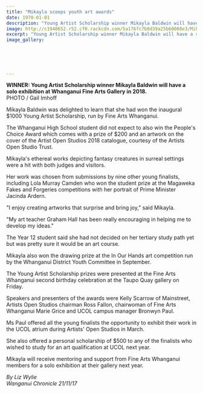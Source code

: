 ```yaml
---
title: "Mikayla scoops youth art awards"
date: 1970-01-01
description: "Young Artist Scholarship winner Mikayla Baldwin will have a solo exhibition at Whanganui Fine Arts Gallery in 2018."
image: http://c1940652.r52.cf0.rackcdn.com/5a176fc7b8d39a25b60008e3/Mikayla-Baldwin-1st-solo-exh-chron-21-Nov.jpg
excerpt: "Young Artist Scholarship winner Mikayla Baldwin will have a solo exhibition at Whanganui Fine Arts Gallery in 2018."
image_gallery:
    
    
    
    
    
---
```


<p><span><strong>WINNER: Young Artist Scholarship winner Mikayla Baldwin will have a solo exhibition at Whanganui Fine Arts Gallery in 2018.</strong> <br />PHOTO / Gail Imhoff</span></p>
<p class="element element-paragraph">Mikayla Baldwin was delighted to learn that she had won the inaugural $1000 Young Artist Scholarship, run by Fine Arts Whanganui.</p>
<p class="element element-paragraph">The Whanganui High School student did not expect to also win the People's Choice Award which comes with a prize of $200 and an artwork on the cover of the Artist Open Studios 2018 catalogue, courtesy of the Artists Open Studio Trust.</p>
<p class="element element-paragraph">Mikayla's ethereal works depicting fantasy creatures in surreal settings were a hit with both judges and visitors.</p>
<p class="element element-paragraph">Her work was chosen from submissions by nine other young finalists, including Lola Murray Camden who won the student prize at the Magaweka Fakes and Forgeries competitions with her portrait of Prime Minister Jacinda Ardern.</p>
<p class="element element-paragraph">"I enjoy creating artworks that surprise and bring joy," said Mikayla.</p>
<p class="element element-paragraph">"My art teacher Graham Hall has been really encouraging in helping me to develop my ideas."</p>
<p class="element element-paragraph">The Year 12 student said she had not decided on her tertiary study path yet but was pretty sure it would be an art course.</p>
<p class="element element-paragraph">Mikayla also won the drawing prize at the In Our Hands art competition run by the Whanganui District Youth Committee in September.</p>
<p class="element element-paragraph">The Young Artist Scholarship prizes were presented at the Fine Arts Whanganui second birthday celebration at the Taupo Quay gallery on Friday.</p>
<p class="element element-paragraph">Speakers and presenters of the awards were Kelly Scarrow of Mainstreet, Artists Open Studios chairman Ross Fallon, chairwoman of Fine Arts Whanganui Marie Grice and UCOL campus manager Bronwyn Paul.</p>
<p class="element element-paragraph">Ms Paul offered all the young finalists the opportunity to exhibit their work in the UCOL atrium during Artists' Open Studios in March.</p>
<p class="element element-paragraph">She also offered a personal scholarship of $500 to any of the finalists who wished to study for an art qualification at UCOL next year.</p>
<p class="element element-paragraph">Mikayla will receive mentoring and support from Fine Arts Whanganui members for a solo exhibition at their gallery next year.</p>
<p><em>By&nbsp;Liz Wylie<br />Wanganui Chronicle 21/11/17</em></p>


